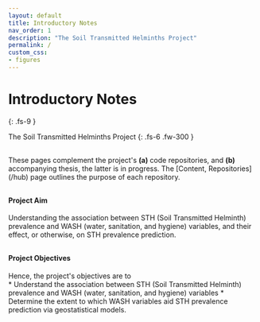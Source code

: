 ```yaml
---
layout: default
title: Introductory Notes
nav_order: 1
description: "The Soil Transmitted Helminths Project"
permalink: /
custom_css:
- figures
---
```


# Introductory Notes
{: .fs-9 }

The Soil Transmitted Helminths Project
{: .fs-6 .fw-300 }


<p style="margin-top: 30px; margin-bottom: 30px">
These pages complement the project's <b>(a)</b> code repositories, and <b>(b)</b> accompanying 
thesis, the latter is in progress.  The [Content, Repositories](/hub) page outlines the purpose of each repository.</p>

#### **Project Aim**
<p style="margin-top: 10px; margin-bottom: 30px">
Understanding the association between STH (Soil Transmitted Helminth) prevalence and WASH (water, sanitation, and hygiene) variables,
and their effect, or otherwise, on STH prevalence prediction.</p>


#### **Project Objectives**
<p style="margin-top: 10px; margin-bottom: 0px">
Hence, the project's objectives are to</p>
* Understand the association between STH (Soil Transmitted Helminth) prevalence and WASH (water, sanitation, and hygiene) variables
* Determine the extent to which WASH variables aid STH prevalence prediction via geostatistical models.

<br>
<br>

<br>
<br>

<br>
<br>

<br>
<br>